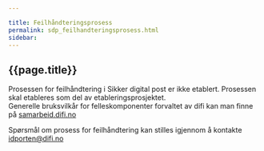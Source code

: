 ```yaml
---

title: Feilhåndteringsprosess  
permalink: sdp_feilhandteringsprosess.html
sidebar:
---
```


## {{page.title}}

Prosessen for feilhåndtering i Sikker digital post er ikke etablert.
Prosessen skal etableres som del av etableringsprosjektet.  
Generelle bruksvilkår for felleskomponenter forvaltet av difi kan man
finne på [samarbeid.difi.no](http://samarbeid.difi.no/)

Spørsmål om prosess for feilhåndtering kan stilles igjennom å kontakte
<idporten@difi.no>
